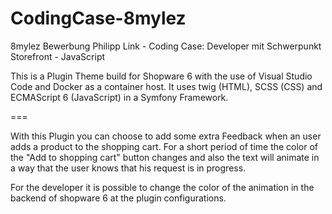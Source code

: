 # CodingCase-8mylez
8mylez Bewerbung Philipp Link  - Coding Case: Developer mit Schwerpunkt Storefront - JavaScript

This is a Plugin Theme build for Shopware 6 with the use of Visual Studio Code and Docker as a container host.
It uses twig (HTML), SCSS (CSS) and ECMAScript 6 (JavaScript) in a Symfony Framework.

===

With this Plugin you can choose to add some extra Feedback when an user adds a product to the shopping cart.
For a short period of time the color of the "Add to shopping cart" button changes and also the text will animate in a way that the user knows that his request is in progress.

For the developer it is possible to change the color of the animation in the backend of shopware 6 at the plugin configurations.


